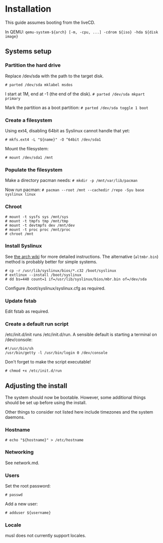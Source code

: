 # Installation #

This guide assumes booting from the liveCD.

In QEMU:
``qemu-system-${arch} [-m, -cpu, ...] -cdrom ${iso} -hda ${disk image}``

## Systems setup ##

### Partition the hard drive ###

Replace /dev/sda with the path to the target disk.

``# parted /dev/sda mklabel msdos``

I start at 1M, end at -1 (the end of the disk).
``# parted /dev/sda mkpart primary``

Mark the partition as a boot partition:
``# parted /dev/sda toggle 1 boot``

### Create a filesystem ###

Using ext4, disabling 64bit as Syslinux cannot handle that yet:

``# mkfs.ext4 -L "${name}" -O ^64bit /dev/sda1``

Mount the filesystem:

``# mount /dev/sda1 /mnt``

### Populate the filesystem ###

Make a directory pacman needs:
``# mkdir -p /mnt/var/lib/pacman``

Now run pacman:
``# pacman --root /mnt --cachedir /repo -Syu base syslinux linux``

### Chroot ###

```
# mount -t sysfs sys /mnt/sys
# mount -t tmpfs tmp /mnt/tmp
# mount -t devtmpfs dev /mnt/dev
# mount -t proc proc /mnt/proc
# chroot /mnt
```

### Install Syslinux ###

See
[the arch wiki](https://wiki.archlinux.org/index.php/Syslinux#Manual_install)
for more detailed instructions.
The alternative (``altmbr.bin``) method is probably better for simple systems.

```
# cp -r /usr/lib/syslinux/bios/*.c32 /boot/syslinux
# extlinux --install /boot/syslinux
# dd bs=440 count=1 if=/usr/lib/syslinux/bios/mbr.bin of=/dev/sda
```

Configure /boot/syslinux/syslinux.cfg as required.

### Update fstab ###

Edit fstab as required.

### Create a default run script ###

/etc/init.d/init runs /etc/init.d/run.
A sensible default is starting a terminal on /dev/console:

```
#!/usr/bin/sh
/usr/bin/getty -l /usr/bin/login 0 /dev/console
```

Don't forget to make the script executable!

```
# chmod +x /etc/init.d/run
```

## Adjusting the install ##

The system should now be bootable. However, some additional things should be
set up before using the install.

Other things to consider not listed here include timezones and the system
daemons.

### Hostname ###

``# echo "${hostname}" > /etc/hostname``

### Networking ###

See network.md.

### Users ###

Set the root password:

``# passwd``

Add a new user:

``# adduser ${username}``

### Locale ###

musl does not currently support locales.

